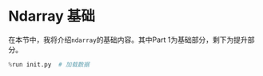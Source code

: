 # Ndarray 基础

在本节中，我将介绍`ndarray`的基础内容。其中Part 1为基础部分，剩下为提升部分。




```python
%run init.py  # 加载数据
```

